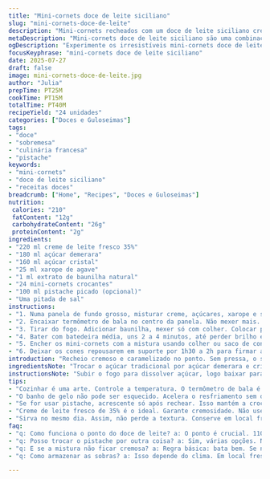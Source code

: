```yaml
---
title: "Mini-cornets doce de leite siciliano"
slug: "mini-cornets-doce-de-leite"
description: "Mini-cornets recheados com um doce de leite siciliano cremoso feito com creme fresco, açúcar mascavo e xarope de agave. A mistura é cozida até atingir ponto específico, batida para ganhar textura e finalizada em cones crocantes. Opcional adição de pistache picado para crocância e sabor mediterrâneo."
metaDescription: "Mini-cornets doce de leite siciliano são uma combinação de cremosidade e crocância que vão encantar seu paladar com um toque especial."
ogDescription: "Experimente os irresistíveis mini-cornets doce de leite siciliano, com creme fresco e um toque de pistache."
focusKeyphrase: "mini-cornets doce de leite siciliano"
date: 2025-07-27
draft: false
image: mini-cornets-doce-de-leite.jpg
author: "Julia"
prepTime: PT25M
cookTime: PT15M
totalTime: PT40M
recipeYield: "24 unidades"
categories: ["Doces e Guloseimas"]
tags:
- "doce"
- "sobremesa"
- "culinária francesa"
- "pistache"
keywords:
- "mini-cornets"
- "doce de leite siciliano"
- "receitas doces"
breadcrumb: ["Home", "Recipes", "Doces e Guloseimas"]
nutrition: 
 calories: "210"
 fatContent: "12g"
 carbohydrateContent: "26g"
 proteinContent: "2g"
ingredients:
- "220 ml creme de leite fresco 35%"
- "180 ml açúcar demerara"
- "160 ml açúcar cristal"
- "25 ml xarope de agave"
- "1 ml extrato de baunilha natural"
- "24 mini-cornets crocantes"
- "100 ml pistache picado (opcional)"
- "Uma pitada de sal"
instructions:
- "1. Numa panela de fundo grosso, misturar creme, açúcares, xarope e sal. Levar ao fogo médio até levantar fervura, mexer só para dissolver açúcar."
- "2. Encaixar termômetro de bala no centro da panela. Não mexer mais. Deixar a mistura cozinhar até 110 ºC, entre 10 a 15 minutos dependendo do fogo."
- "3. Tirar do fogo. Adicionar baunilha, mexer só com colher. Colocar panela num banho de gelo para resfriar até 45 ºC, leva em média 15 a 25 minutos."
- "4. Bater com batedeira média, uns 2 a 4 minutos, até perder brilho e ficar mais espesso, não endurecido."
- "5. Encher os mini-cornets com a mistura usando colher ou saco de confeitar. Se quiser, pressionar pistache picado na superfície de cada um."
- "6. Deixar os cones repousarem em suporte por 1h30 a 2h para firmar antes de servir."
introduction: "Recheio cremoso e caramelizado no ponto. Sem pressa, o segredo está no controle da temperatura e no banho de gelo. O açúcar mascavo dá cor e sabor enquanto o xarope de agave suaviza o doce, evita cristalização estranha. Mini-cornets prontos são rápidos para montar, crocantes e com cara de festa. Baunilha entrou discreta para não competir, pistache opcional traz crocância e cor verde no meio. Cozinha de casa, roda de amigos, coisa rápida que causa sorriso. Canecão de café ao lado, mesa bagunçada, farinha no canto - a atmosfera do improviso gostoso."
ingredientsNote: "Trocar o açúcar tradicional por açúcar demerara e cristal ajuda a melhorar cor e aroma. Usando o xarope de agave no lugar do xarope de milho americano confere sabor menos industrial, mais natural. Substituição de nozes para pistache traz um toque mediterrâneo, combina com os tons caramelados. Creme fresco de 35% garante cremosidade e corpo na mistura. Baunilha natural é essencial: nada de essência artificial. Sal em pequena medida realça o doce sem interferir. Mini-cornets podem ser comprados prontos ou feitos em casa com massa folhada fina. Essa receita é uma mistura de técnicas, simples mas precisa de atenção ao calor e tempo para não queimar ou cristalizar."
instructionsNote: "Subir o fogo para dissolver açúcar, logo baixar para evitar queimado. Termômetro é indispensável, ponto de bala é delicado, entre 110 ºC – 112 ºC para textura certa. Banho de gelo para acelerar resfriamento sem estragar, fica mais estável para bater. Bater rápido para tirar brilho, mas sem endurecer demais. Montar rapidamente para que a mistura não volte a endurecer. Pistache na superfície só depois do preenchimento para manter crocância. Conservar num local fresco, não geladeira para não endurecer. Servir no mesmo dia para não perder textura. Equilíbrio entre doce e cremoso é tudo."
tips:
- "Cozinhar é uma arte. Controle a temperatura. O termômetro de bala é essencial. Quando a mistura atingir 110 ºC, não mova. O ponto é delicado. Isso garante a cremosidade."
- "O banho de gelo não pode ser esquecido. Acelera o resfriamento sem deixar a mistura estranha. É uma técnica simples. Mas fundamental para a textura ideal. Misture com cuidado depois."
- "Se for usar pistache, acrescente só após rechear. Isso mantém a crocância. Montagem rápida é chave. Se a mistura esfriar muito, ela endurece. E fica difícil de usar."
- "Creme de leite fresco de 35% é o ideal. Garante cremosidade. Não use o de caixinha. O sabor não é o mesmo. O açúcar demerara, por outro lado, traz cor e um toque especial."
- "Sirva no mesmo dia. Assim, não perde a textura. Conserve em local fresco, mas não coloque na geladeira. Pode endurecer. E a crocância some. Aproveite logo."
faq:
- "q: Como funciona o ponto do doce de leite? a: O ponto é crucial. 110 ºC - 112 ºC. Se passar disso, pode queimar. Use um termômetro. Isso facilita muito."
- "q: Posso trocar o pistache por outra coisa? a: Sim, várias opções. Nozes, amêndoas, até chocolate picado. Mas mantenha a crocância. Isso faz diferença no final."
- "q: E se a mistura não ficar cremosa? a: Regra básica: bata bem. Se não funcionar, talvez não tenha atingido a temperatura. Fique atento ao termômetro. Pode usar um pouco mais de creme depois."
- "q: Como armazenar as sobras? a: Isso depende do clima. Em local fresco, duram mais. Se colocar na geladeira, pode endurecer. Realmente não é ideal para a textura. Melhor comer tudo logo."

---
```

